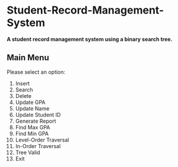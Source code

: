 # Student-Record-Management-System

**A student record management system using a binary search tree.**

## Main Menu

Please select an option:
1. Insert
2. Search
3. Delete
4. Update GPA
5. Update Name
6. Update Student ID
7. Generate Report
8. Find Max GPA
9. Find Min GPA
10. Level-Order Traversal
11. In-Order Traversal
12. Tree Valid
0. Exit